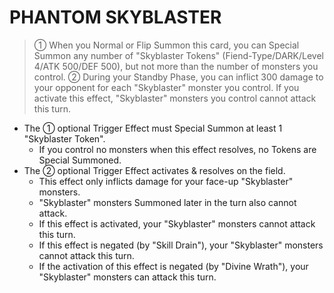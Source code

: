 # PHANTOM SKYBLASTER

> ① When you Normal or Flip Summon this card, you can Special Summon any number of "Skyblaster Tokens" (Fiend-Type/DARK/Level 4/ATK 500/DEF 500), but not more than the number of monsters you control. ② During your Standby Phase, you can inflict 300 damage to your opponent for each "Skyblaster" monster you control. If you activate this effect, "Skyblaster" monsters you control cannot attack this turn.

*   The ① optional Trigger Effect must Special Summon at least 1 "Skyblaster Token".
    *   If you control no monsters when this effect resolves, no Tokens are Special Summoned.
*   The ② optional Trigger Effect activates & resolves on the field.
    *   This effect only inflicts damage for your face-up "Skyblaster" monsters.
    *   "Skyblaster" monsters Summoned later in the turn also cannot attack.
    *   If this effect is activated, your "Skyblaster" monsters cannot attack this turn.
    *   If this effect is negated (by "Skill Drain"), your "Skyblaster" monsters cannot attack this turn.
    *   If the activation of this effect is negated (by "Divine Wrath"), your "Skyblaster" monsters can attack this turn.
